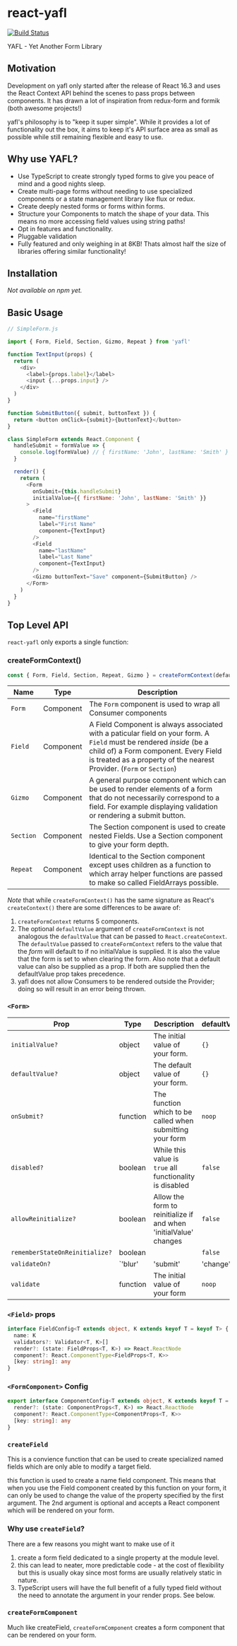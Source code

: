 # react-yafl

[![Build Status](https://travis-ci.org/stuburger/react-yafl.svg?branch=master)](https://travis-ci.org/stuburger/react-yafl)

YAFL - Yet Another Form Library

## Motivation

Development on yafl only started after the release of React 16.3 and uses the React Context API behind the scenes to pass props between components. It has drawn a lot of inspiration from redux-form and formik (both awesome projects!)

yafl's philosophy is to "keep it super simple". While it provides a lot of functionality out the box, it aims to keep it's API surface area as small as possible while still remaining flexible and easy to use.

## Why use YAFL?

- Use TypeScript to create strongly typed forms to give you peace of mind and a good nights sleep.
- Create multi-page forms without needing to use specialized components or a state management library like flux or redux.
- Create deeply nested forms or forms within forms.
- Structure your Components to match the shape of your data. This means no more accessing field values using string paths!
- Opt in features and functionality.
- Pluggable validation
- Fully featured and only weighing in at 8KB! Thats almost half the size of libraries offering similar functionality!

## Installation

_Not available on npm yet._

## Basic Usage

```js
// SimpleForm.js

import { Form, Field, Section, Gizmo, Repeat } from 'yafl'

function TextInput(props) {
  return (
    <div>
      <label>{props.label}</label>
      <input {...props.input} />
    </div>
  )
}

function SubmitButton({ submit, buttonText }) {
  return <button onClick={submit}>{buttonText}</button>
}

class SimpleForm extends React.Component {
  handleSubmit = formValue => {
    console.log(formValue) // { firstName: 'John', lastName: 'Smith' }
  }

  render() {
    return (
      <Form
        onSubmit={this.handleSubmit}
        initialValue={{ firstName: 'John', lastName: 'Smith' }}
      >
        <Field
          name="firstName"
          label="First Name"
          component={TextInput}
        />
        <Field
          name="lastName"
          label="Last Name"
          component={TextInput}
        />
        <Gizmo buttonText="Save" component={SubmitButton} />
      </Form>
    )
  }
}

```

## Top Level API

`react-yafl` only exports a single function:

### createFormContext()

```js
const { Form, Field, Section, Repeat, Gizmo } = createFormContext(defaultValue)
```


| Name                  | Type     | Description                                                                                                                                                                               |
| --------------------- | -------- | ----------------------------------------------------------------------------------------------------------------------------------------------------------------------------------------- |
| `Form`                | Component | The `Form` component is used to wrap all Consumer components                                                                                                                              |
| `Field`               | Component | A Field Component is always associated with a paticular field on your form. A `Field` must be rendered _inside_ (be a child of) a Form component. Every Field is treated as a property of the nearest Provider. (`Form` or `Section`)                                  |
| `Gizmo`       | Component | A general purpose component which can be used to render elements of a form that do not necessarily correspond to a field. For example displaying validation or rendering a submit button. |
| `Section`         | Component | The Section component is used to create nested Fields. Use a Section component to give your form depth.                                                                                     |
| `Repeat` | Component | Identical to the Section component except uses children as a function to which array helper functions are passed to make so called FieldArrays possible.                                                                                                                                                   |

*Note* that while `createFormContext()` has the same signature as React's `createContext()` there are some differences to be aware of:

1.  `createFormContext` returns 5 components.
2.  The optional `defaultValue` argument of `createFormContext` is not analogous the `defaultValue` that can be passed to `React.createContext`. The `defaultValue` passed to `createFormContext` refers to the value that the _form_ will default to if no initialValue is supplied. It is also the value that the form is set to when clearing the form. Also note that a default value can also be supplied as a prop. If both are supplied then the defaultValue prop takes precedence.
3. yafl does not allow Consumers to be rendered outside the Provider; doing so will result in an error being thrown.

### `<Form>`


| Prop                           | Type                                       | Description                                                                                               | defaultValue |
| ------------------------------ | ------------------------------------------ | --------------------------------------------------------------------------------------------------------- | ------------ |
| `initialValue?`                | object                           | The initial value of your form.                                                                           | `{}`         |
| `defaultValue?`                | object                           | The default value of your form.                                                                           | `{}`         |
| `onSubmit?`                     | function                                   | The function which to be called when submitting your form                                                 | `noop`       |
| `disabled?`                      | boolean                                    | While this value is `true` all functionality is disabled                                                 | `false`       |
| `allowReinitialize?`           | boolean                                    | Allow the form to reinitialize if and when 'initialValue' changes              | `false`      |
| `rememberStateOnReinitialize?` | boolean                                    |                                                                                                           | `false`      |
| `validateOn?`                  | `'blur'| 'submit'| 'change' | function` | Validation timing for your form.                                                                          | `'blur'`     |
| `validate`                     | function                                   | The initial value of your form                                                                            | `noop`       |



### `<Field>` props

```ts
interface FieldConfig<T extends object, K extends keyof T = keyof T> {
  name: K
  validators?: Validator<T, K>[]
  render?: (state: FieldProps<T, K>) => React.ReactNode
  component?: React.ComponentType<FieldProps<T, K>>
  [key: string]: any
}
```

### `<FormComponent>` Config

```ts
export interface ComponentConfig<T extends object, K extends keyof T = keyof T> {
  render?: (state: ComponentProps<T, K>) => React.ReactNode
  component?: React.ComponentType<ComponentProps<T, K>>
  [key: string]: any
}
```

### `createField`

This is a convience function that can be used to create specialized named fields which are only able to modify a target field.

this function is used to create a name field component. This means that when you use the Field component created by this function on your form, it can only be used to change the value of the property specified by the first argument. The 2nd argument is optional and accepts a React component which will be rendered on your form.

### Why use `createField`?

There are a few reasons you might want to make use of it

1.  create a form field dedicated to a single property at the module level.
2.  this can lead to neater, more predictable code - at the cost of flexibility but this is usually okay since most forms are usually relatively static in nature.
3.  TypeScript users will have the full benefit of a fully typed field without the need to annotate the argument in your render props. See below.

### `createFormComponent`

Much like createField, `createFormComponent` creates a form component that can be rendered on your form.

